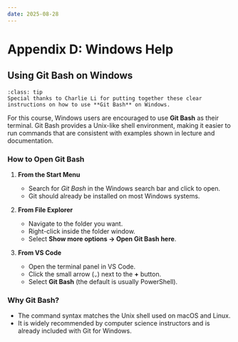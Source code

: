 ```yaml
---
date: 2025-08-28
---
```


# Appendix D: Windows Help

## Using Git Bash on Windows

```{admonition} Thanks to Charlie Li
:class: tip
Special thanks to Charlie Li for putting together these clear instructions on how to use **Git Bash** on Windows.
```

For this course, Windows users are encouraged to use **Git Bash** as their terminal. Git Bash provides a Unix-like shell environment, making it easier to run commands that are consistent with examples shown in lecture and documentation.

### How to Open Git Bash

1. **From the Start Menu**

   * Search for *Git Bash* in the Windows search bar and click to open.
   * Git should already be installed on most Windows systems.

2. **From File Explorer**

   * Navigate to the folder you want.
   * Right-click inside the folder window.
   * Select **Show more options → Open Git Bash here**.

3. **From VS Code**

   * Open the terminal panel in VS Code.
   * Click the small arrow (`⌄`) next to the **+** button.
   * Select **Git Bash** (the default is usually PowerShell).

### Why Git Bash?

* The command syntax matches the Unix shell used on macOS and Linux.
* It is widely recommended by computer science instructors and is already included with Git for Windows.
